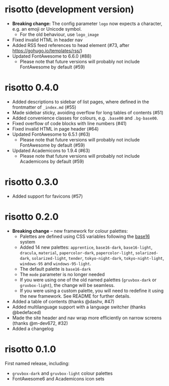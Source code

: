 # risotto (development version)

* **Breaking change:** The config parameter `logo` now expects a character, e.g. an emoji or Unicode symbol.
  * For the old behaviour, use `logo_image`
* Fixed invalid HTML in header nav
* Added RSS feed references to head element (#73, after <https://gohugo.io/templates/rss/>)
* Updated FontAwesome to 6.6.0 (#88)
  * Please note that future versions will probably not include FontAwesome by default (#59)


# risotto 0.4.0

* Added descriptions to sidebar of list pages, where defined in the frontmatter of `_index.md` (#55)
* Made sidebar sticky, avoiding overflow for long tables of contents (#51)
* Added convenience classes for colours, e.g. `.base00` and `.bg-base00`.
* Fixed overflow of code blocks with line numbers (#41)
* Fixed invalid HTML in page header (#64)
* Updated FontAwesome to 6.5.1 (#63)
  * Please note that future versions will probably not include FontAwesome by default (#59)
* Updated Academicons to 1.9.4 (#63)
  * Please note that future versions will probably not include Academicons by default (#59)

# risotto 0.3.0

* Added support for favicons (#57)

# risotto 0.2.0

* **Breaking change** – new framework for colour palettes:
  * Palettes are defined using CSS variables following the [base16](https://github.com/chriskempson/base16) system
  * Added 14 new palettes: `apprentice`, `base16-dark`, `base16-light`, `dracula`, `material`, `papercolor-dark`, `papercolor-light`, `solarized-dark`, `solarized-light`, `tender`, `tokyo-night-dark`, `tokyo-night-light`, `windows-95` and `windows-95-light`.
  * The default palette is `base16-dark`
  * The `mode` parameter is no longer needed
  * If you were using one of the old named palettes (`gruvbox-dark` or `gruvbox-light`), the change will be seamless.
  * If you were using a custom palette, you will need to redefine it using the new framework. See README for further details.
* Added a table of contents (thanks @dashv, #47)
* Added multilanguage support with a language switcher (thanks @bedefaced)
* Made the site header and nav wrap more efficiently on narrow screens (thanks @m-dev672, #32)
* Added a changelog

# risotto 0.1.0

First named release, including:

* `gruvbox-dark` and `gruvbox-light` colour palettes
* FontAwesome6 and Academicons icon sets
